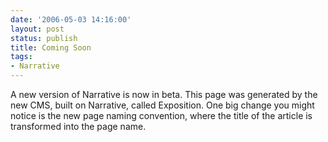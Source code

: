 ```yaml
---
date: '2006-05-03 14:16:00'
layout: post
status: publish
title: Coming Soon
tags:
- Narrative
---
```


A new version of Narrative is now in beta. This page was generated by the new CMS, built on Narrative, called Exposition. One big change you might notice is the new page naming convention, where the title of the article is transformed into the page name.
